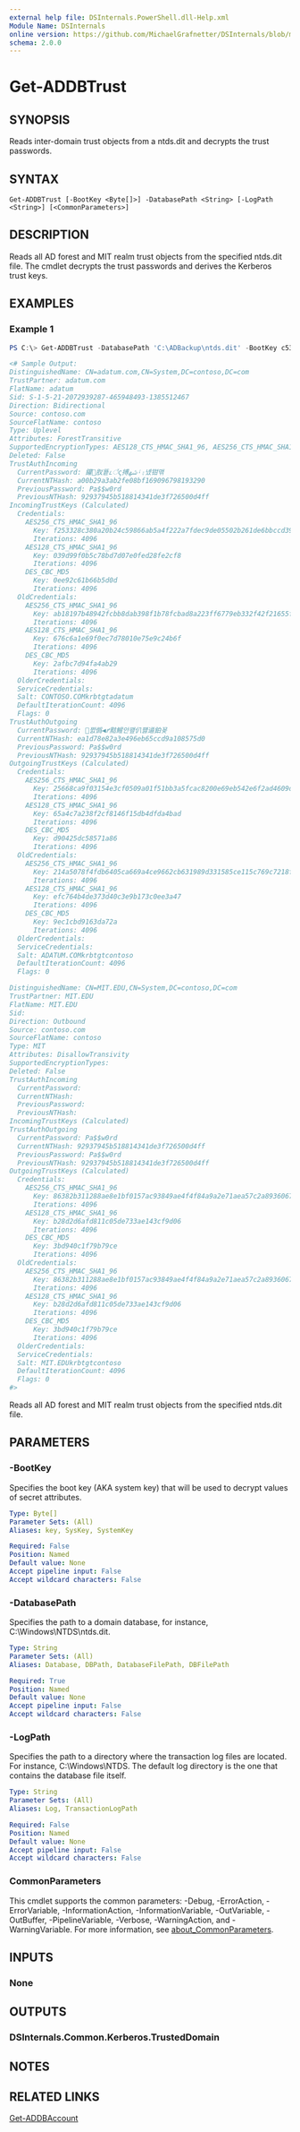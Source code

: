```yaml
---
external help file: DSInternals.PowerShell.dll-Help.xml
Module Name: DSInternals
online version: https://github.com/MichaelGrafnetter/DSInternals/blob/master/Documentation/PowerShell/Get-ADDBTrust.md
schema: 2.0.0
---
```


# Get-ADDBTrust

## SYNOPSIS
Reads inter-domain trust objects from a ntds.dit and decrypts the trust passwords.

## SYNTAX

```
Get-ADDBTrust [-BootKey <Byte[]>] -DatabasePath <String> [-LogPath <String>] [<CommonParameters>]
```

## DESCRIPTION
Reads all AD forest and MIT realm trust objects from the specified ntds.dit file.
The cmdlet decrypts the trust passwords and derives the Kerberos trust keys.

## EXAMPLES

### Example 1
```powershell
PS C:\> Get-ADDBTrust -DatabasePath 'C:\ADBackup\ntds.dit' -BootKey c53a1d6ce3b391432863073cea763915

<# Sample Output:
DistinguishedName: CN=adatum.com,CN=System,DC=contoso,DC=com
TrustPartner: adatum.com
FlatName: adatum
Sid: S-1-5-21-2072939287-465948493-1385512467
Direction: Bidirectional
Source: contoso.com
SourceFlatName: contoso
Type: Uplevel
Attributes: ForestTransitive
SupportedEncryptionTypes: AES128_CTS_HMAC_SHA1_96, AES256_CTS_HMAC_SHA1_96
Deleted: False
TrustAuthIncoming
  CurrentPassword: 鑵׶肞뚙ᝑ꣤ς搏ﴲᛍ⨾녰钳맦
  CurrentNTHash: a00b29a3ab2fe08bf169096798193290
  PreviousPassword: Pa$$w0rd
  PreviousNTHash: 92937945b518814341de3f726500d4ff
IncomingTrustKeys (Calculated)
  Credentials:
    AES256_CTS_HMAC_SHA1_96
      Key: f253328c380a20b24c59866ab5a4f222a7fdec9de05502b261de6bbccd392da9
      Iterations: 4096
    AES128_CTS_HMAC_SHA1_96
      Key: 039d99f0b5c78bd7d07e0fed28fe2cf8
      Iterations: 4096
    DES_CBC_MD5
      Key: 0ee92c61b66b5d0d
      Iterations: 4096
  OldCredentials:
    AES256_CTS_HMAC_SHA1_96
      Key: ab18197b48942fcbb8dab398f1b78fcbad8a223ff6779eb332f42f21655f5aa0
      Iterations: 4096
    AES128_CTS_HMAC_SHA1_96
      Key: 676c6a1e69f0ec7d78010e75e9c24b6f
      Iterations: 4096
    DES_CBC_MD5
      Key: 2afbc7d94fa4ab29
      Iterations: 4096
  OlderCredentials:
  ServiceCredentials:
  Salt: CONTOSO.COMkrbtgtadatum
  DefaultIterationCount: 4096
  Flags: 0
TrustAuthOutgoing
  CurrentPassword: 쩘僞◀ꝵ黠鯹안꽾仈퍯䢥鉑꾲
  CurrentNTHash: ea1d78e82a3e496eb65ccd9a108575d0
  PreviousPassword: Pa$$w0rd
  PreviousNTHash: 92937945b518814341de3f726500d4ff
OutgoingTrustKeys (Calculated)
  Credentials:
    AES256_CTS_HMAC_SHA1_96
      Key: 25668ca9f03154e3cf0509a01f51bb3a5fcac8200e69eb542e6f2ad4609d39ce
      Iterations: 4096
    AES128_CTS_HMAC_SHA1_96
      Key: 65a4c7a238f2cf8146f15db4dfda4bad
      Iterations: 4096
    DES_CBC_MD5
      Key: d90425dc58571a86
      Iterations: 4096
  OldCredentials:
    AES256_CTS_HMAC_SHA1_96
      Key: 214a5078f4fdb6405ca669a4ce9662cb631989d331585ce115c769c7218f6583
      Iterations: 4096
    AES128_CTS_HMAC_SHA1_96
      Key: efc764b4de373d40c3e9b173c0ee3a47
      Iterations: 4096
    DES_CBC_MD5
      Key: 9ec1cbd9163da72a
      Iterations: 4096
  OlderCredentials:
  ServiceCredentials:
  Salt: ADATUM.COMkrbtgtcontoso
  DefaultIterationCount: 4096
  Flags: 0

DistinguishedName: CN=MIT.EDU,CN=System,DC=contoso,DC=com
TrustPartner: MIT.EDU
FlatName: MIT.EDU
Sid:
Direction: Outbound
Source: contoso.com
SourceFlatName: contoso
Type: MIT
Attributes: DisallowTransivity
SupportedEncryptionTypes:
Deleted: False
TrustAuthIncoming
  CurrentPassword:
  CurrentNTHash:
  PreviousPassword:
  PreviousNTHash:
IncomingTrustKeys (Calculated)
TrustAuthOutgoing
  CurrentPassword: Pa$$w0rd
  CurrentNTHash: 92937945b518814341de3f726500d4ff
  PreviousPassword: Pa$$w0rd
  PreviousNTHash: 92937945b518814341de3f726500d4ff
OutgoingTrustKeys (Calculated)
  Credentials:
    AES256_CTS_HMAC_SHA1_96
      Key: 86382b311288ae8e1bf0157ac93849ae4f4f84a9a2e71aea57c2a8936067f486
      Iterations: 4096
    AES128_CTS_HMAC_SHA1_96
      Key: b28d2d6afd811c05de733ae143cf9d06
      Iterations: 4096
    DES_CBC_MD5
      Key: 3bd940c1f79b79ce
      Iterations: 4096
  OldCredentials:
    AES256_CTS_HMAC_SHA1_96
      Key: 86382b311288ae8e1bf0157ac93849ae4f4f84a9a2e71aea57c2a8936067f486
      Iterations: 4096
    AES128_CTS_HMAC_SHA1_96
      Key: b28d2d6afd811c05de733ae143cf9d06
      Iterations: 4096
    DES_CBC_MD5
      Key: 3bd940c1f79b79ce
      Iterations: 4096
  OlderCredentials:
  ServiceCredentials:
  Salt: MIT.EDUkrbtgtcontoso
  DefaultIterationCount: 4096
  Flags: 0
#>
```

Reads all AD forest and MIT realm trust objects from the specified ntds.dit file.

## PARAMETERS

### -BootKey
Specifies the boot key (AKA system key) that will be used to decrypt values of secret attributes.

```yaml
Type: Byte[]
Parameter Sets: (All)
Aliases: key, SysKey, SystemKey

Required: False
Position: Named
Default value: None
Accept pipeline input: False
Accept wildcard characters: False
```

### -DatabasePath
Specifies the path to a domain database, for instance, C:\Windows\NTDS\ntds.dit.

```yaml
Type: String
Parameter Sets: (All)
Aliases: Database, DBPath, DatabaseFilePath, DBFilePath

Required: True
Position: Named
Default value: None
Accept pipeline input: False
Accept wildcard characters: False
```

### -LogPath
Specifies the path to a directory where the transaction log files are located. For instance, C:\Windows\NTDS. The default log directory is the one that contains the database file itself.

```yaml
Type: String
Parameter Sets: (All)
Aliases: Log, TransactionLogPath

Required: False
Position: Named
Default value: None
Accept pipeline input: False
Accept wildcard characters: False
```

### CommonParameters
This cmdlet supports the common parameters: -Debug, -ErrorAction, -ErrorVariable, -InformationAction, -InformationVariable, -OutVariable, -OutBuffer, -PipelineVariable, -Verbose, -WarningAction, and -WarningVariable. For more information, see [about_CommonParameters](http://go.microsoft.com/fwlink/?LinkID=113216).

## INPUTS

### None

## OUTPUTS

### DSInternals.Common.Kerberos.TrustedDomain

## NOTES

## RELATED LINKS

[Get-ADDBAccount](Get-ADDBAccount.md)
